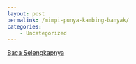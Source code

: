 ```yaml
---
layout: post
permalink: /mimpi-punya-kambing-banyak/
categories:
    - Uncategorized
---
```


[Baca Selengkapnya](/10)